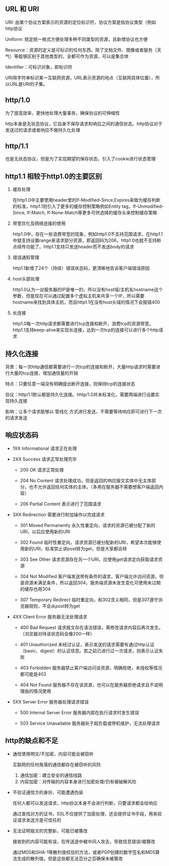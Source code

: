 ## URL 和 URI

URI: 由某个协议方案表示的资源的定位标识符，协议方案是指协议类型（例如http协议

Uniform: 规定统一格式方便处理多种不同类型的资源，且新增协议也方便

Resource：资源的定义是可标识的任何东西，除了文档文件、图像或者服务（天气）等能够区别于其他类型的，全都可作为资源，可以是集合体

Identifier：可标识对象，即标识符


URI用字符串标识某一互联网资源，URL表示资源的地点（互联网具体位置），所以URL是URI的子集。

## http/1.0

为了提高效率，更快地处理大量事务，确保协议的可伸缩性

http本身是无状态协议，它自身不保存请求和响应之间的通信状态。http协议对于发送过的请求或者响应不做持久化处理

## http/1.1

也是无状态协议，但是为了实现期望的保存状态，引入了cookie进行状态管理

## http1.1 相较于http1.0的主要区别

1. 缓存处理

    在http1.0中主要使用header里的If-Modified-Since,Expires来做为缓存判断的标准，http1.1则引入了更多的缓存控制策略例如Entity tag，If-Unmodified-Since, If-Match, If-None-Match等更多可供选择的缓存头来控制缓存策略
  
2. 带宽优化及网络连接的使用

    http1.0中，存在一些浪费带宽的现象，例如http1.0不支持范围请求，在http1.1中就支持设置range来请求部分资源，即返回码为206，http1.0也就不支持断点续传功能了。http1.1支持只发送header而不发送body的请求
  
3. 错误通知管理

    http1.1新增了24个（持续）错误状态码，更清晰地告诉客户端错误原因
  
4. host头部处理

    http1.0认为一台服务器的IP是唯一的，所以没有host域/主机名hostname这个参数，但是现在可以通过配置多个虚拟主机来共享一个IP，所以需要hostname来找到具体主机，而且http1.1在没有host头域的情况下会报错400
  
5. 长连接

    http1.0每一次http请求都需要进行tcp连接和断开，浪费tcp的资源带宽，http1.1支持keep-alive来实现长连接，达到一次tcp的连接可以进行多个http请求

## 持久化连接

背景：每一次http通信都需要进行一次tcp的连接和断开，大量http请求时需要进行大量的tcp连接，增加通信量的开销

特点：只要任意一端没有明确提出断开连接，则保持tcp的连接状态

协议：http/1.1默认都是持久化连接。hhtp/1.0并未标准化，需要两端进行设置实现持久连接

影响：让多个请求能够以 管线化 方式进行发送，不需要等待响应即可进行下一次的请求发送

## 响应状态码

* 1XX  Informational  请求正在处理
* 2XX  Success  请求正常处理完毕

  * 200 OK 请求正常处理
  
  * 204 No Content 请求处理成功，但是返回的响应报文实体中无主体部分，也不允许返回任何实体的主体。（多用在服务器不需要想客户端返回内容）
  
  * 206 Partial Content 表示进行了范围请求
* 3XX  Redirection  需要进行附加操作以完成请求
  
  * 301 Moved Permanently 永久性重定向，请求的资源已被分配了新的URI，以后应使用新的URI
  
  * 302 Found 临时性重定向，请求资源已被分配新的URI，希望本次能够使用新的URI，标准禁止讲post转为get，但是大家都会转
  
  * 303 See Other 请求资源存在另一个URI，应使用get请求定向获取请求资源
  
  * 304 Not Modified 客户端发送带有条件的请求，客户端允许访问资源，但是资源未满足条件，所以返回304，服务端资源未发生变化可使用未过期的缓存也用304
  
  * 307 Temporary Redirect 临时重定向，和302含义相同，但是307遵守浏览器规则，不会从post转为get
* 4XX  Client Error  服务器无法处理请求
  
  * 400 Bad Request 请求报文存在语法错误，需修改请求内容后再次发生。（浏览器对待该状态码会像200一样）
  
  * 401 Unauthorized 未经过认证，表示发送的请求需要有通过http认证（basic、digest）的认证信息。若之前已进行过一次请求，则表示认证失败
  
  * 403 Forbidden 服务器禁止客户端访问该资源，明确拒绝，未授权等情况都可能是403
  
  * 404 Not Found 服务器不存在该资源，也可以在服务器拒绝请求且不说明理由的情况使用
* 5XX  Server Error  服务器处理请求错误
  
  * 500 Internal Server Error 服务器内部在执行请求时发生错误
  
  * 503 Service Unavailable 服务器处于超负载或停机维护，无法处理请求

## http的缺点和不足

* 通信使用明文/不加密，内容可能会被窃听

  互联网的任何角落的通信都存在被窃听的风险
  1. 通信加密：建立安全的通信线路
  2. 内容加密：对传输的内容本身进行加密处理/仍有被破解风险
* 不验证通信方的身份，可能遭遇伪装

  任何人都可以发送请求，http协议本身不会进行判断，只要请求都会给响应
  
  通过查找对方的证书，SSL不仅提供了加密处理，还会提供证书手段，用来验证请求发送方是可信任的
* 无法证明报文的完整新，可能已被篡改

  接收到的内容可能有误，在传送途中被中间人攻击，导致信息错误/被篡改
  
  通过MD5和SHA-1等散列值校验的方法，或者PGP创建的数字签名和MD5算法生成的散列值，但是这些都无法百分之百确保未被篡改
  
  
